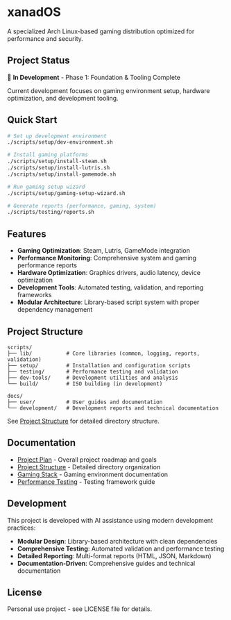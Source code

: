 # xanadOS

A specialized Arch Linux-based gaming distribution optimized for performance and security.

## Project Status

🚧 **In Development** - Phase 1: Foundation & Tooling Complete

Current development focuses on gaming environment setup, hardware optimization, and development tooling.

## Quick Start

```bash
# Set up development environment
./scripts/setup/dev-environment.sh

# Install gaming platforms
./scripts/setup/install-steam.sh
./scripts/setup/install-lutris.sh
./scripts/setup/install-gamemode.sh

# Run gaming setup wizard
./scripts/setup/gaming-setup-wizard.sh

# Generate reports (performance, gaming, system)
./scripts/testing/reports.sh
```

## Features

- **Gaming Optimization**: Steam, Lutris, GameMode integration
- **Performance Monitoring**: Comprehensive system and gaming performance reports  
- **Hardware Optimization**: Graphics drivers, audio latency, device optimization
- **Development Tools**: Automated testing, validation, and reporting frameworks
- **Modular Architecture**: Library-based script system with proper dependency management

## Project Structure

```
scripts/
├── lib/           # Core libraries (common, logging, reports, validation)
├── setup/         # Installation and configuration scripts
├── testing/       # Performance testing and validation
├── dev-tools/     # Development utilities and analysis
└── build/         # ISO building (in development)

docs/
├── user/          # User guides and documentation
└── development/   # Development reports and technical documentation
```

See [Project Structure](docs/user/project_structure.md) for detailed directory structure.

## Documentation

- [Project Plan](docs/user/xanadOS_plan.md) - Overall project roadmap and goals
- [Project Structure](docs/user/project_structure.md) - Detailed directory organization
- [Gaming Stack](docs/user/gaming-stack.md) - Gaming environment documentation
- [Performance Testing](docs/user/performance-testing-suite.md) - Testing framework guide

## Development

This project is developed with AI assistance using modern development practices:

- **Modular Design**: Library-based architecture with clean dependencies
- **Comprehensive Testing**: Automated validation and performance testing
- **Detailed Reporting**: Multi-format reports (HTML, JSON, Markdown)
- **Documentation-Driven**: Comprehensive guides and technical documentation

## License

Personal use project - see LICENSE file for details.
